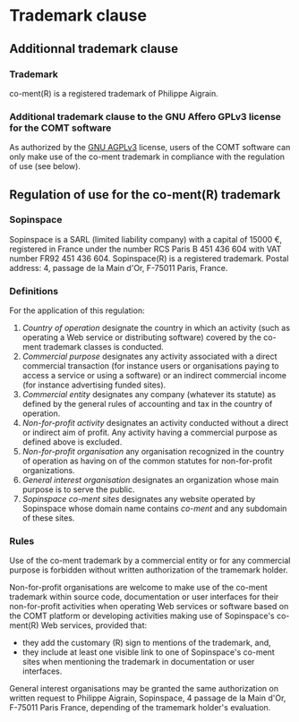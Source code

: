 Trademark clause
================

Additionnal trademark clause
----------------------------

### Trademark

co-ment(R) is a registered trademark of Philippe Aigrain.

### Additional trademark clause to the GNU Affero GPLv3 license for the COMT software

As authorized by the [GNU AGPLv3](http://www.fsf.org/licensing/licenses/agpl.html "Affero GPLv3 license text") license, users of the COMT software can only make use of the co-ment trademark in compliance with the regulation of use (see below).

Regulation of use for the co-ment(R) trademark
----------------------------------------------

### Sopinspace

Sopinspace is a SARL (limited liability company) with a capital of 15000 €, registered in France under the number RCS Paris B 451 436 604 with VAT number FR92 451 436 604. Sopinspace(R) is a registered trademark. Postal address: 4, passage de la Main d'Or, F-75011 Paris, France.

### Definitions

For the application of this regulation:

1. *Country of operation* designate the country in which an activity (such as operating a Web service or distributing software) covered by the co-ment trademark classes is conducted.
2. *Commercial purpose* designates any activity associated with a direct commercial transaction (for instance users or organisations paying to access a service or using a software) or an indirect commercial income (for instance advertising funded sites).
3. *Commercial entity* designates any company (whatever its statute) as defined by the general rules of accounting and tax in the country of operation.
4. *Non-for-profit activity* designates an activity conducted without a direct or indirect aim of profit. Any activity having a commercial purpose as defined above is excluded.
5. *Non-for-profit organisation* any organisation recognized in the country of operation as having on of the common statutes for non-for-profit organizations.
6. *General interest organisation* designates an organization whose main purpose is to serve the public.
7. *Sopinspace co-ment sites* designates any website operated by Sopinspace whose domain name contains *co-ment* and any subdomain of these sites.

### Rules

Use of the co-ment trademark by a commercial entity or for any commercial purpose is forbidden without written authorization of the tramemark holder.

Non-for-profit organisations are welcome to make use of the co-ment trademark within source code, documentation or user interfaces for their non-for-profit activities when operating Web services or software based on the COMT platform or developing activities making use of Sopinspace's co-ment(R) Web services, provided that:

* they add the customary (R) sign to mentions of the trademark, and,
* they include at least one visible link to one of Sopinspace's co-ment sites when mentioning the trademark in documentation or user interfaces.

General interest organisations may be granted the same authorization on written request to Philippe Aigrain, Sopinspace, 4 passage de la Main d'Or, F-75011 Paris France, depending of the tramemark holder's evaluation.

